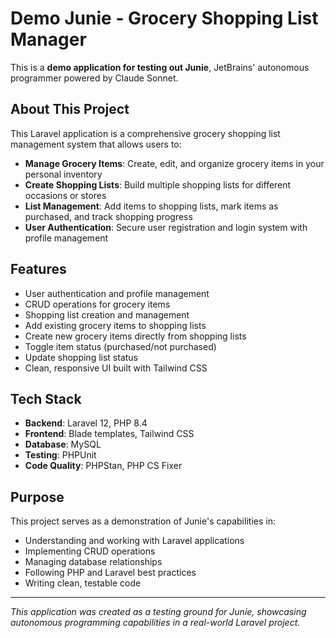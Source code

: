 # Demo Junie - Grocery Shopping List Manager

This is a **demo application for testing out Junie**, JetBrains' autonomous programmer powered by Claude Sonnet.

## About This Project

This Laravel application is a comprehensive grocery shopping list management system that allows users to:

- **Manage Grocery Items**: Create, edit, and organize grocery items in your personal inventory
- **Create Shopping Lists**: Build multiple shopping lists for different occasions or stores
- **List Management**: Add items to shopping lists, mark items as purchased, and track shopping progress
- **User Authentication**: Secure user registration and login system with profile management

## Features

- User authentication and profile management
- CRUD operations for grocery items
- Shopping list creation and management
- Add existing grocery items to shopping lists
- Create new grocery items directly from shopping lists
- Toggle item status (purchased/not purchased)
- Update shopping list status
- Clean, responsive UI built with Tailwind CSS

## Tech Stack

- **Backend**: Laravel 12, PHP 8.4
- **Frontend**: Blade templates, Tailwind CSS
- **Database**: MySQL
- **Testing**: PHPUnit
- **Code Quality**: PHPStan, PHP CS Fixer

## Purpose

This project serves as a demonstration of Junie's capabilities in:
- Understanding and working with Laravel applications
- Implementing CRUD operations
- Managing database relationships
- Following PHP and Laravel best practices
- Writing clean, testable code

---

*This application was created as a testing ground for Junie, showcasing autonomous programming capabilities in a real-world Laravel project.*
